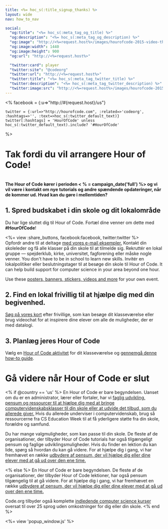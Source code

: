 ```yaml
---
title: <%= hoc_s(:title_signup_thanks) %>
layout: wide
nav: how_to_nav

social:
  "og:title": "<%= hoc_s(:meta_tag_og_title) %>"
  "og:description": "<%= hoc_s(:meta_tag_og_description) %>"
  "og:image": "http://<%=request.host%>/images/hourofcode-2015-video-thumbnail.png"
  "og:image:width": 1440
  "og:image:height": 900
  "og:url": "http://<%=request.host%>"

  "twitter:card": player
  "twitter:site": "@codeorg"
  "twitter:url": "http://<%=request.host%>"
  "twitter:title": "<%= hoc_s(:meta_tag_twitter_title) %>"
  "twitter:description": "<%= hoc_s(:meta_tag_twitter_description) %>"
  "twitter:image:src": "http://<%=request.host%>/images/hourofcode-2015-video-thumbnail.png"
---
```

<%
    facebook = {:u=>"http://#{request.host}/us"}

    twitter = {:url=>"http://hourofcode.com", :related=>'codeorg', :hashtags=>'', :text=>hoc_s(:twitter_default_text)}
    twitter[:hashtags] = 'HourOfCode' unless hoc_s(:twitter_default_text).include? '#HourOfCode'
%>

# Tak fordi du vil arrangere Hour of Code!

<br /> **The Hour of Code kører i perioden < % = campaign_date('full') %> og vi vil være i kontakt om nye tutorials og andre spændende opdateringer, når de kommer ud. Hvad kan du gøre i mellemtiden?**

## 1. Spred budskabet i din skole og dit lokalområde

Du har lige sluttet dig til Hour of Code. Fortæl dine venner om dette med **#HourOfCode**!

<%= view :share_buttons, facebook:facebook, twitter:twitter %> <br /> Opfordr andre til at deltage [med vores e-mail eksempler.](<%= resolve_url('/promote/resources#sample-emails') %>) Kontakt din skoleleder og få alle klasser på din skole til at tilmelde sig. Rekruttér en lokal gruppe — spejderklub, kirke, universitet, fagforening eller måske nogle venner. You don't have to be in school to learn new skills. Invitér en lokalpolitiker eller beslutningstager til at besøge din skole til Hour of Code. It can help build support for computer science in your area beyond one hour.

Use these [posters, banners, stickers, videos and more](<%= resolve_url('/promote/resources') %>) for your own event.

## 2. Find en lokal frivillig til at hjælpe dig med din begivenhed.

[Søg på vores kort](<%= codeorg_url('/volunteer/local') %>) efter frivillige, som kan besøge dit klasseværelse eller brug videochat for at inspirere dine elever om alle de muligheder, der er med datalogi.

## 3. Planlæg jeres Hour of Code

Vælg en [Hour of Code aktivitet](https://hourofcode.com/learn) for dit klasseværelse og [gennemgå denne how-to guide](<%= resolve_url('/how-to') %>).

# Gå videre når Hour of Code er slut

<% if @country == 'us' %> En Hour of Code er bare begyndelsen. Uanset om du er en administrator, lærer eller fortaler, har vi [faglig udvikling, pensum og ressourcer til at hjælpe dig med at bringe computervidenskabsklasser til din skole eller at udvide det tilbud, som du allerede giver.](https://code.org/yourschool) Hvis du allerede underviser i computervidenskab, brug så ressourcerne fra CS Education Week til at få yderligere støtte fra din skole, forældre og samfund.

Du har mange valgmuligheder, som kan passe til din skole. De fleste af de organisationer, der tilbyder Hour of Code tutorials har også tilgængeligt pensum og faglige udviklingsmuligheder. Hvis du finder en lektion du kan lide, spørg så hvordan du kan gå videre. For at hjælpe dig i gang, vi har fremhævet en række [udbydere af pensum, der vil hjælpe dig eller dine elever med at gå ud over den ene time.](https://hourofcode.com/beyond)

<% else %> En Hour of Code er bare begyndelsen. De fleste af de organisationer, der tilbyder Hour of Code lektioner, har også pensum tilgængelig til at gå videre. For at hjælpe dig i gang, vi har fremhævet en række [udbydere af pensum, der vil hjælpe dig eller dine elever med at gå ud over den ene time.](https://hourofcode.com/beyond)

Code.org tilbyder også komplette [indledende computer science kurser](https://code.org/educate/curriculum/cs-fundamentals-international) oversat til over 25 sprog uden omkostninger for dig eller din skole. <% end %>

<%= view 'popup_window.js' %>